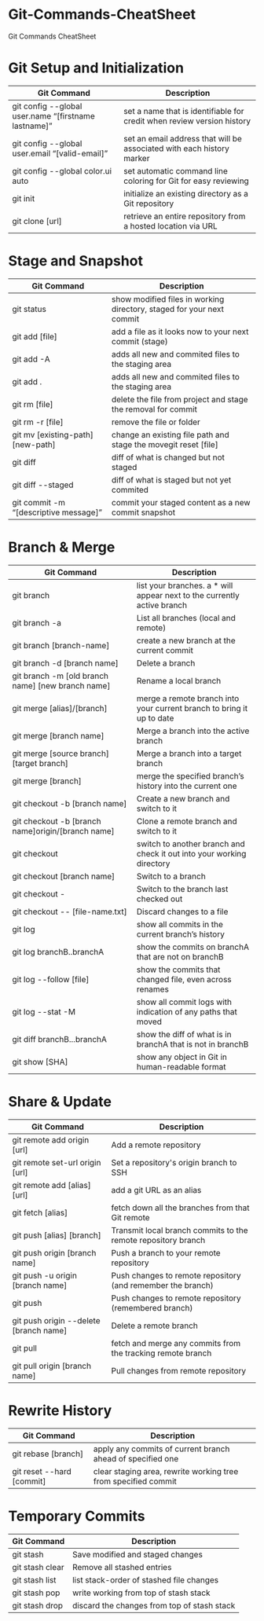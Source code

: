 # Git-Commands-CheatSheet
Git Commands CheatSheet


# Git Setup and Initialization
Git Command | Description
----------- | -----------
git config --global user.name “[firstname lastname]” | set a name that is identifiable for credit when review version history
git config --global user.email “[valid-email]” | set an email address that will be associated with each history marker
git config --global color.ui auto | set automatic command line coloring for Git for easy reviewing
git init | initialize an existing directory as a Git repository
git clone [url] | retrieve an entire repository from a hosted location via URL


# Stage and Snapshot
Git Command | Description
----------- | -----------
git status | show modified files in working directory, staged for your next commit
git add [file] | add a file as it looks now to your next commit (stage)
git add -A | adds all new and commited files to the staging area
git add . | adds all new and commited files to the staging area 
git rm [file] | delete the file from project and stage the removal for commit
git rm -r [file] | remove the file or folder
git mv [existing-path] [new-path] | change an existing file path and stage the movegit reset [file] | unstage a file while retaining the changes in working directory
git diff | diff of what is changed but not staged
git diff --staged | diff of what is staged but not yet commited
git commit -m “[descriptive message]” | commit your staged content as a new commit snapshot


# Branch & Merge
Git Command | Description
----------- | -----------
git branch | list your branches. a * will appear next to the currently active branch
git branch -a | List all branches (local and remote)
git branch [branch-name] | create a new branch at the current commit
git branch -d [branch name] | Delete a branch
git branch -m [old branch name] [new branch name] | Rename a local branch
git merge [alias]/[branch] | merge a remote branch into your current branch to bring it up to date
git merge [branch name] | Merge a branch into the active branch
git merge [source branch] [target branch] | Merge a branch into a target branch
git merge [branch] | merge the specified branch’s history into the current one
git checkout -b [branch name] | Create a new branch and switch to it
git checkout -b [branch name]origin/[branch name] | Clone a remote branch and switch to it
git checkout | switch to another branch and check it out into your working directory
git checkout [branch name] | Switch to a branch
git checkout - | Switch to the branch last checked out
git checkout -- [file-name.txt] | Discard changes to a file
git log | show all commits in the current branch’s history
git log branchB..branchA | show the commits on branchA that are not on branchB
git log --follow [file] | show the commits that changed file, even across renames
git log --stat -M | show all commit logs with indication of any paths that moved
git diff branchB...branchA | show the diff of what is in branchA that is not in branchB
git show [SHA] | show any object in Git in human-readable format


# Share & Update
Git Command | Description
----------- | -----------
git remote add origin [url] | Add a remote repository
git remote set-url origin [url] | Set a repository's origin branch to SSH
git remote add [alias] [url] | add a git URL as an alias
git fetch [alias] | fetch down all the branches from that Git remote
git push [alias] [branch] | Transmit local branch commits to the remote repository branch
git push origin [branch name] | Push a branch to your remote repository
git push -u origin [branch name] | Push changes to remote repository (and remember the branch)
git push | Push changes to remote repository (remembered branch)
git push origin --delete [branch name] | Delete a remote branch
git pull | fetch and merge any commits from the tracking remote branch
git pull origin [branch name] | Pull changes from remote repository


# Rewrite History
Git Command | Description
----------- | -----------
git rebase [branch] | apply any commits of current branch ahead of specified one
git reset --hard [commit] | clear staging area, rewrite working tree from specified commit


# Temporary Commits
Git Command | Description
----------- | -----------
git stash | Save modified and staged changes
git stash clear | Remove all stashed entries
git stash list | list stack-order of stashed file changes
git stash pop | write working from top of stash stack
git stash drop | discard the changes from top of stash stack









